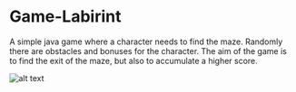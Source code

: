 # Game-Labirint

A simple java game where a character needs to find the maze.
Randomly there are obstacles and bonuses for the character.
The aim of the game is to find the exit of the maze, but also to accumulate a higher score.


![alt text](https://i.imgur.com/S26njjL.png)
